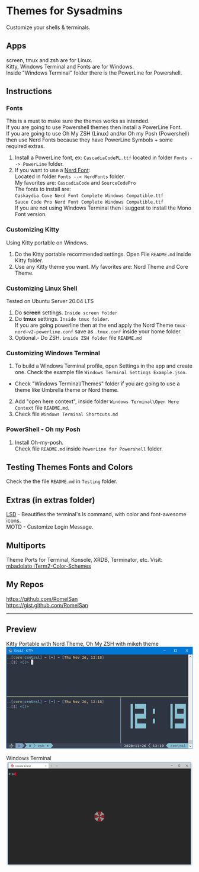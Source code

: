 # Themes for Sysadmins
Customize your shells & terminals.

## Apps
screen, tmux and zsh are for Linux.  
Kitty, Windows Terminal and Fonts are for Windows.  
Inside "Windows Terminal" folder there is the PowerLine for Powershell. 

## Instructions

### **Fonts**
This is a must to make sure the themes works as intended.  
If you are going to use Powershell themes then install a PowerLine Font.  
If you are going to use Oh My ZSH (Linux) and/or Oh my Posh (Powershell) then use Nerd Fonts because they have PowerLine Symbols + some required extras.

1. Install a PowerLine font, ex: `CascadiaCodePL.ttf` located in folder `Fonts --> PowerLine` folder.
2. If you want to use a [Nerd Font](https://www.nerdfonts.com/):  
   Located in folder `Fonts --> NerdFonts` folder.  
   My favorites are: `CascadiaCode` and `SourceCodePro`     
   The fonts to install are:  
   `Caskaydia Cove Nerd Font Complete Windows Compatible.ttf`  
   `Sauce Code Pro Nerd Font Complete Windows Compatible.ttf`  
   If you are not using Windows Terminal then i suggest to install the Mono Font version.

### Customizing Kitty
Using Kitty portable on Windows.
1. Do the Kitty portable recommended settings. Open File `README.md` inside Kitty folder.
2. Use any Kitty theme you want. My favorites are: Nord Theme and Core Theme.

### Customizing Linux Shell
Tested on Ubuntu Server 20.04 LTS
1. Do **screen** settings. `Inside screen folder`
2. Do **tmux** settings. `Inside tmux folder`.  
If you are going powerline then at the end apply the Nord Theme `tmux-nord-v2-powerline.conf` save as `.tmux.conf` inside your home folder.
3. Optional.- Do ZSH. `inside ZSH folder` file `README.md`

### Customizing Windows Terminal
1. To build a Windows Terminal profile, open Settings in the app and create one. Check the example file `Windows Terminal Settings Example.json`.
* Check "Windows Terminal/Themes" folder if you are going to use a theme like Umbrella theme or Nord theme.
2. Add "open here context", inside folder `Windows Terminal\Open Here Context` file `README.md`.
3. Check file `Windows Terminal Shortcuts.md`

### PowerShell - Oh my Posh
1. Install Oh-my-posh.  
Check file `README.md` inside `PowerLine for Powershell` folder.

## Testing Themes Fonts and Colors
Check the the file `README.md` in `Testing` folder.

## Extras (in extras folder)
[LSD](https://github.com/Peltoche/lsd) - Beautifies the terminal's ls command, with color and font-awesome icons.  
MOTD - Customize Login Message.

## Multiports
Theme Ports for Terminal, Konsole, XRDB, Terminator, etc. Visit:  
[mbadolato iTerm2-Color-Schemes](https://github.com/mbadolato/iTerm2-Color-Schemes)

## My Repos
https://github.com/RomelSan  
https://gist.github.com/RomelSan

---

## Preview
Kitty Portable with Nord Theme, Oh My ZSH with mikeh theme
![Linux](./tmux/screenshot2.png?raw=true)   

Windows Terminal
![Windows](./Windows%20Terminal/Themes/Umbrella/screens/Screen01.png?raw=true)  
